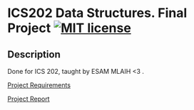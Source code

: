 # ICS202 Data Structures. Final Project [![MIT license](https://img.shields.io/badge/license-MIT-lightgrey.svg)](https://https://raw.githubusercontent.com/qirh/ICS202-FinalProject/master/LICENSE)

## Description
Done for ICS 202, taught by ESAM MLAIH <3 . 


[Project Requirements](https://rawgit.com/qirh/CS375-assignment2/master/assignment2.html)

[Project Report](https://github.com/qirh/CS375-assignment2/blob/master/Syllabus.pdf)